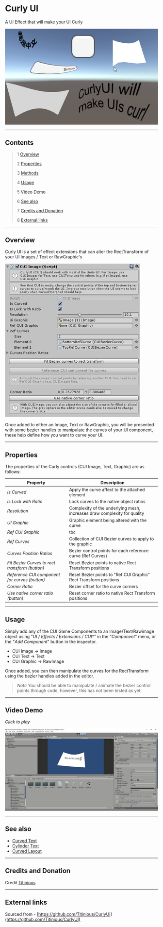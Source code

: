 # Curly UI

A UI Effect that will make your UI Curly

![Curly UI Example](Images/CurlyUIExample.jpg)

---------

## Contents

> 1 [Overview](#overview)
>
> 2 [Properties](#properties)
>
> 3 [Methods](#methods)
>
> 4 [Usage](#usage)
>
> 5 [Video Demo](#video-demo)
>
> 6 [See also](#see-also)
>
> 7 [Credits and Donation](#credits-and-donation)
>
> 8 [External links](#external-links)

---------

## Overview

Curly UI is a set of effect extensions that can alter the RectTransform of your UI Images / Text or RawGraphic's

![](Images/CurlyUIInspector.jpg)

Once added to either an Image, Text or RawGraphic, you will be presented with some bezier handles to manipulate the curves of your UI component, these help define how you want to curve your UI.

---------

## Properties

The properties of the Curly controls (CUI Image, Text, Graphic) are as follows:

Property | Description
|-|-|
*Is Curved*|Apply the curve affect to the attached element
*Is Lock with Ratio*|Lock curves to the native object ratios
*Resolution*|Complexity of the underlying mesh, increases draw complexity for quality
*UI Graphic*|Graphic element being altered with the curve
*Ref CUI Graphic*|tbc
*Ref Curves*|Collection of CUI Bezier curves to apply to the graphic
*Curves Position Ratios*|Bezier control points for each reference curve (Ref Curves)
*Fit Bezier Curves to rect transform (button)*|Reset Bezier points to native Rect Transform positions
*Reference CUI component for curves (button)*|Reset Bezier points to "Ref CUI Graphic" Rect Transform positions
*Corner Ratio*|Bezier offset for the curve corners
*Use native corner ratio (button)*|Reset corner ratio to native Rect Transform positions

---------

## Usage

Simply add any of the CUI Game Components to an Image/Text/Rawimage object using "*UI / Effects / Extensions / CUI**" in the "*Component*" menu, or the "*Add Component*" button in the inspector.

* CUI Image -> Image
* CUI Text -> Text
* CUI Graphic -> RawImage

Once added, you can then manipulate the curves for the RectTransform using the bezier handles added in the editor.

> *Note* 
> You should be able to manipulate / animate the bezier control points through code, however, this has not been tested as yet.

---------

## Video Demo

*Click to play*

[![Curly UI Demo](Images/CurlyUIDemo.jpg)](Images/CurlyUIDemo.mp4 "Curly UI Demo")

---------

## See also

* [Curved Text](/Controls/CurvedText.md)
* [Cylinder Text](/Controls/CylinderText.md)
* [Curved Layout](/Controls/CurvedLayout.md)

---------

## Credits and Donation

Credit [Titinious](https://github.com/Titinious)

---------

## External links

Sourced from - [https://github.com/Titinious/CurlyUI](https://github.com/Titinious/CurlyUI)
